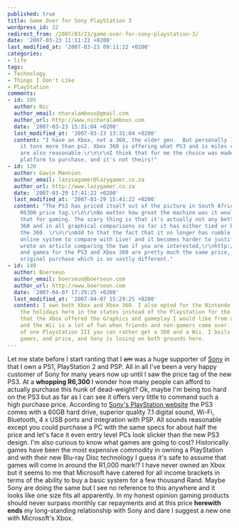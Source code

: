 ```yaml
---
published: true
title: Game Over for Sony PlayStation 3
wordpress_id: 32
redirect_from: /2007/03/23/game-over-for-sony-playstation-3/
date: '2007-03-23 11:11:22 +0200'
last_modified_at: '2007-03-23 09:11:22 +0200'
categories:
- life
tags:
- Technology
- Things I Don't Like
- PlayStation
comments:
- id: 105
  author: Nic
  author_email: nharalambous@gmail.com
  author_url: http://www.nicharalambous.com
  date: '2007-03-23 15:31:04 +0200'
  last_modified_at: '2007-03-23 13:31:04 +0200'
  content: "I have an Xbox, not a 360, the older gen.  But personally I preferred
    it tons more than ps2. Xbox 360 is offering what PS3 and is miles cheaper. Games
    are also reasonable.\r\n\r\nI think that for me the choice was made by Sony which
    platform to purchase, and it's not theirs!"
- id: 120
  author: Gavin Mannion
  author_email: lazysagamer@lazygamer.co.za
  author_url: http://www.lazygamer.co.za
  date: '2007-03-29 17:41:22 +0200'
  last_modified_at: '2007-03-29 15:41:22 +0200'
  content: "The PS3 has priced itself out of the picture in South Africa with it's
    R6300 price tag.\r\n\r\nNo matter how great the machine was it would not be worth
    that for gaming. The scary thing is that it's actually not any better than the
    360 and in all graphical comparisons so far it has either tied or been worse than
    the 360. \r\n\r\nAdd to that the fact that it no longer has rumble or an active
    online system to compare with Live! and it becomes harder to justify the price....\r\n\r\nI
    wrote an article comparing the two if you are interested,\r\nhttp://www.lazygamer.co.za/xbox-360/xbox-360-vs-ps3/\r\n\r\nOh
    and games for the PS3 and Xbox 360 are pretty much the same price, it's only the
    original purchase which is so vastly different."
- id: 149
  author: Boerseun
  author_email: boerseun@boerseun.com
  author_url: http://www.boerseun.com
  date: '2007-04-07 17:29:25 +0200'
  last_modified_at: '2007-04-07 15:29:25 +0200'
  content: I own both Xbox and Xbox 360. I also opted for the Nintendo Wii during
    the holidays here in the states instead of the Playstation for the pure reason
    that the Xbox offered the Graphics and gameplay I would like from a High End console,
    and the Wii is a lot of fun when friends and non-gamers come over. For the price
    of one Playstation III you can rather get a 360 and a Wii. I boils down to the
    games, and price, and Sony is losing on both grounds here.
---
```

Let me state before I start ranting that I <strike>am</strike> was a huge supporter of <a href="http://www.sony.co.za">Sony</a> in that I own a PS1, PlayStation 2 and PSP. All in all I've been a very happy customer of Sony for many years now up until I saw the price tag of the new PS3. 
At a <strong>whopping R6,300</strong> I wonder how many people can afford to actually purchase this hunk of dead-weight? Ok, maybe I'm being too hard on the PS3 but as far as I can see it offers very little to command such a high purchase price.
According to <a href="http://www.playstation.co.za/ps3/PS3_Mini/about_ps3/productdetails.asp">Sony's PlayStation website</a> the PS3 comes with a 60GB hard drive, superior quality 7.1 digital sound, Wi-Fi, Bluetooth, 4 x USB ports and integration with PSP. All sounds reasonable except you could purchase a PC with the same specs for about half the price and let's face it even entry level PCs look slicker than the new PS3 design.
I'm also curious to know what games are going to cost? Historically games have been the most expensive commodity in owning a PlayStation and with their new Blu-ray Disc technology I guess it's safe to assume that games will come in around the R1,000 mark!?
I have never owned an Xbox but it seems to me that Microsoft have catered for all income brackets in terms of the ability to buy a basic system for a few thousand Rand. Maybe Sony are doing the same but I see no reference to this anywhere and it looks like one size fits all apparently.
In my honest opinion gaming products should never surpass monthly car repayments and at this price <strong>herewith ends</strong> my long-standing relationship with Sony and dare I suggest a new one with Microsoft's Xbox.
